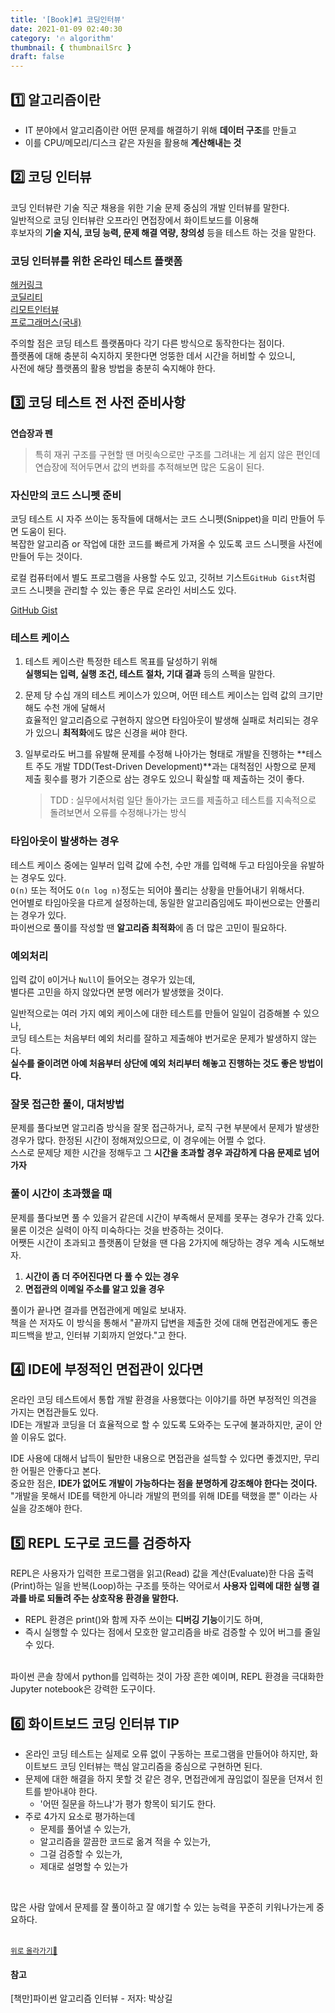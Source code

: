 ```yaml
---
title: '[Book]#1 코딩인터뷰'
date: 2021-01-09 02:40:30
category: '🔥 algorithm'
thumbnail: { thumbnailSrc }
draft: false
---
```


## 1️⃣ 알고리즘이란

- IT 분야에서 알고리즘이란 어떤 문제를 해결하기 위해 **데이터 구조**를 만들고
- 이를 CPU/메모리/디스크 같은 자원을 활용해 **계산해내는 것**

## 2️⃣ 코딩 인터뷰

코딩 인터뷰란 기술 직군 채용을 위한 기술 문제 중심의 개발 인터뷰를 말한다.  
일반적으로 코딩 인터뷰란 오프라인 면접장에서 화이트보드를 이용해  
후보자의 **기술 지식, 코딩 능력, 문제 해결 역량, 창의성** 등을 테스트 하는 것을 말한다.

### 코딩 인터뷰를 위한 온라인 테스트 플랫폼

[해커링크](https://www.hackerrank.com)  
[코딜리티](https://www.codility.com)  
[리모트인터뷰](https://www.remoteinterview.io)  
[프로그래머스(국내)](https://programmers.co.kr)

주의할 점은 코딩 테스트 플랫폼마다 각기 다른 방식으로 동작한다는 점이다.  
플랫폼에 대해 충분히 숙지하지 못한다면 엉뚱한 데서 시간을 허비할 수 있으니,  
사전에 해당 플랫폼의 활용 방법을 충분히 숙지해야 한다.

## 3️⃣ 코딩 테스트 전 사전 준비사항

**연습장과 펜**

> 특히 재귀 구조를 구현할 땐 머릿속으로만 구조를 그려내는 게 쉽지 않은 편인데 연습장에 적어두면서 값의 변화를 추적해보면 많은 도움이 된다.

### 자신만의 코드 스니펫 준비

코딩 테스트 시 자주 쓰이는 동작들에 대해서는 코드 스니펫(Snippet)을 미리 만들어 두면 도움이 된다.  
복잡한 알고리즘 or 작업에 대한 코드를 빠르게 가져올 수 있도록 코드 스니펫을 사전에 만들어 두는 것이다.

로컬 컴퓨터에서 별도 프로그램을 사용할 수도 있고, 깃허브 기스트`GitHub Gist`처럼 코드 스니펫을 관리할 수 있는 좋은 무료 온라인 서비스도 있다.

[GitHub Gist](https://gist.github.com)

### 테스트 케이스

1. 테스트 케이스란 특정한 테스트 목표를 달성하기 위해  
   **실행되는 입력, 실행 조건, 테스트 절차, 기대 결과** 등의 스펙을 말한다.

2. 문제 당 수십 개의 테스트 케이스가 있으며, 어떤 테스트 케이스는 입력 값의 크기만 해도 수천 개에 달해서  
   효율적인 알고리즘으로 구현하지 않으면 타임아웃이 발생해 실패로 처리되는 경우가 있으니 **최적화**에도 많은 신경을 써야 한다.

3. 일부로라도 버그를 유발해 문제를 수정해 나아가는 형태로 개발을 진행하는 **테스트 주도 개발 TDD(Test-Driven Development)**과는 대척점인 사항으로 문제 제출 횟수를 평가 기준으로 삼는 경우도 있으니 확실할 때 제출하는 것이 좋다.
   > TDD : 실무에서처럼 일단 돌아가는 코드를 제출하고 테스트를 지속적으로 돌려보면서 오류를 수정해나가는 방식

### 타임아웃이 발생하는 경우

테스트 케이스 중에는 일부러 입력 값에 수천, 수만 개를 입력해 두고 타임아웃을 유발하는 경우도 있다.  
`O(n)` 또는 적어도 `O(n log n)`정도는 되어야 풀리는 상황을 만들어내기 위해서다.  
언어별로 타임아웃을 다르게 설정하는데, 동일한 알고리즘임에도 파이썬으로는 안풀리는 경우가 있다.  
파이썬으로 풀이를 작성할 땐 **알고리즘 최적화**에 좀 더 많은 고민이 필요하다.

### 예외처리

입력 값이 `0`이거나 `Null`이 들어오는 경우가 있는데,  
별다른 고민을 하지 않았다면 분명 에러가 발생했을 것이다.

일반적으로는 여러 가지 예외 케이스에 대한 테스트를 만들어 일일이 검증해볼 수 있으나,  
코딩 테스트는 처음부터 예외 처리를 잘하고 제출해야 번거로운 문제가 발생하지 않는다.  
**실수를 줄이려면 아예 처음부터 상단에 예외 처리부터 해놓고 진행하는 것도 좋은 방법이다.**

### 잘못 접근한 풀이, 대처방법

문제를 풀다보면 알고리즘 방식을 잘못 접근하거나, 로직 구현 부분에서 문제가 발생한 경우가 많다.
한정된 시간이 정해져있으므로, 이 경우에는 어쩔 수 없다.  
스스로 문제당 제한 시간을 정해두고 그 **시간을 초과할 경우 과감하게 다음 문제로 넘어가자**

### 풀이 시간이 초과했을 때

문제를 풀다보면 풀 수 있을거 같은데 시간이 부족해서 문제를 못푸는 경우가 간혹 있다.  
물론 이것은 실력이 아직 미숙하다는 것을 반증하는 것이다.  
어쨋든 시간이 초과되고 플랫폼이 닫혔을 땐 다음 2가지에 해당하는 경우 계속 시도해보자.

1. **시간이 좀 더 주어진다면 다 풀 수 있는 경우**
2. **면접관의 이메일 주소를 알고 있을 경우**

풀이가 끝나면 결과를 면접관에게 메일로 보내자.  
책을 쓴 저자도 이 방식을 통해서 "끝까지 답변을 제출한 것에 대해 면접관에게도 좋은 피드백을 받고, 인터뷰 기회까지 얻었다."고 한다.

## 4️⃣ IDE에 부정적인 면접관이 있다면

온라인 코딩 테스트에서 통합 개발 환경을 사용했다는 이야기를 하면 부정적인 의견을 가지는 면접관들도 있다.  
IDE는 개발과 코딩을 더 효율적으로 할 수 있도록 도와주는 도구에 불과하지만, 굳이 안 쓸 이유도 없다.

IDE 사용에 대해서 납득이 될만한 내용으로 면접관을 설득할 수 있다면 좋겠지만, 무리한 어필은 안좋다고 본다.  
중요한 점은, **IDE가 없어도 개발이 가능하다는 점을 분명하게 강조해야 한다는 것이다.**  
"개발을 못해서 IDE를 택한게 아니라 개발의 편의를 위해 IDE를 택했을 뿐" 이라는 사실을 강조해야 한다.

## 5️⃣ REPL 도구로 코드를 검증하자

REPL은 사용자가 입력한 프로그램을 읽고(Read) 값을 계산(Evaluate)한 다음 출력(Print)하는 일을 반복(Loop)하는 구조를 뜻하는 약어로서 **사용자 입력에 대한 실행 결과를 바로 되돌려 주는 상호작용 환경을 말한다.**

- REPL 환경은 print()와 함께 자주 쓰이는 **디버깅 기능**이기도 하며,
- 즉시 실행할 수 있다는 점에서 모호한 알고리즘을 바로 검증할 수 있어 버그를 줄일 수 있다.

<br/>
파이썬 콘솔 창에서 python를 입력하는 것이 가장 흔한 예이며, REPL 환경을 극대화한 Jupyter notebook은 강력한 도구이다.

## 6️⃣ 화이트보드 코딩 인터뷰 TIP

- 온라인 코딩 테스트는 실제로 오류 없이 구동하는 프로그램을 만들어야 하지만, 화이트보드 코딩 인터뷰는 핵심 알고리즘을 중심으로 구현하면 된다.
- 문제에 대한 해결을 하지 못할 것 같은 경우, 면접관에게 끊임없이 질문을 던져서 힌트를 받아내야 한다.
  - '어떤 질문을 하느냐'가 평가 항목이 되기도 한다.
- 주로 4가지 요소로 평가하는데
  - 문제를 풀어낼 수 있는가,
  - 알고리즘을 깔끔한 코드로 옮겨 적을 수 있는가,
  - 그걸 검증할 수 있는가,
  - 제대로 설명할 수 있는가

<br />

많은 사람 앞에서 문제를 잘 풀이하고 잘 얘기할 수 있는 능력을 꾸준히 키워나가는게 중요하다.

<br />
<a href='#'><small class='up-button'>위로 올라가기💨</small></a>
<br />

#### 참고

[책만]파이썬 알고리즘 인터뷰 - 저자: 박상길
